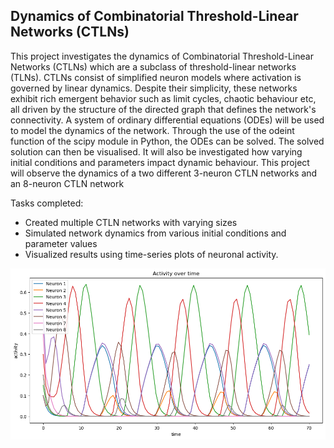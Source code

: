 ## Dynamics of Combinatorial Threshold-Linear Networks (CTLNs)

This project investigates the dynamics of Combinatorial Threshold-Linear Networks (CTLNs) which are a subclass of threshold-linear networks (TLNs). CTLNs consist of simplified neuron models where activation is governed by linear dynamics. Despite their simplicity, these networks exhibit rich emergent behavior such as limit cycles, chaotic behaviour etc, all driven by the structure of the directed graph that defines the network's connectivity. A system of ordinary differential equations (ODEs) will be used to model the dynamics of the network. Through the use of the odeint function of the scipy module in Python, the ODEs can be solved. The solved solution can then be visualised. It will also be investigated how varying initial conditions and parameters impact dynamic behaviour. This project will observe the dynamics of a two different 3-neuron CTLN networks and an 8-neuron CTLN network

Tasks completed:

* Created multiple CTLN networks with varying sizes
* Simulated network dynamics from various initial conditions and parameter values
* Visualized results using time-series plots of neuronal activity.

![Neuron_Activity](images/neuron_activity.png)
